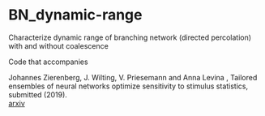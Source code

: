 # BN_dynamic-range
Characterize dynamic range of branching network (directed percolation) with and without coalescence

Code that accompanies

Johannes Zierenberg, J. Wilting, V. Priesemann and Anna Levina , 
Tailored ensembles of neural networks optimize sensitivity to stimulus statistics, 
submitted (2019).<br>
[arxiv](https://arxiv.org/abs/1905.10401)
